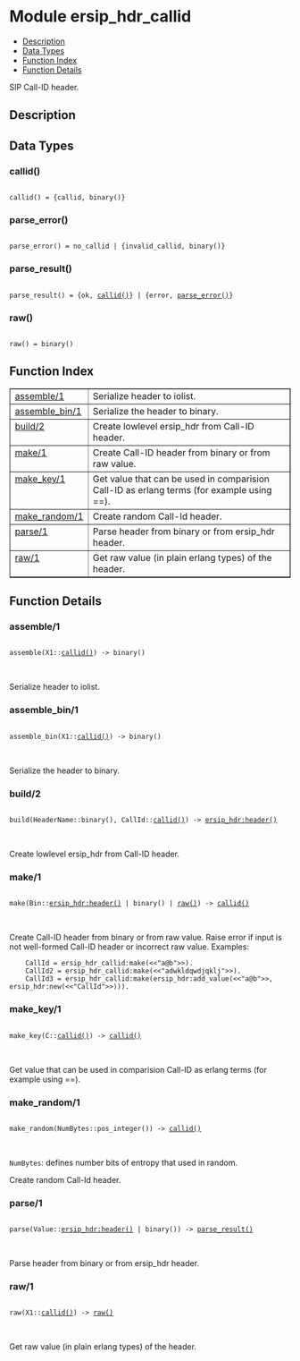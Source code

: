 

# Module ersip_hdr_callid #
* [Description](#description)
* [Data Types](#types)
* [Function Index](#index)
* [Function Details](#functions)

SIP Call-ID header.

<a name="description"></a>

## Description ##

<a name="types"></a>

## Data Types ##




### <a name="type-callid">callid()</a> ###


<pre><code>
callid() = {callid, binary()}
</code></pre>




### <a name="type-parse_error">parse_error()</a> ###


<pre><code>
parse_error() = no_callid | {invalid_callid, binary()}
</code></pre>




### <a name="type-parse_result">parse_result()</a> ###


<pre><code>
parse_result() = {ok, <a href="#type-callid">callid()</a>} | {error, <a href="#type-parse_error">parse_error()</a>}
</code></pre>




### <a name="type-raw">raw()</a> ###


<pre><code>
raw() = binary()
</code></pre>

<a name="index"></a>

## Function Index ##


<table width="100%" border="1" cellspacing="0" cellpadding="2" summary="function index"><tr><td valign="top"><a href="#assemble-1">assemble/1</a></td><td>Serialize header to iolist.</td></tr><tr><td valign="top"><a href="#assemble_bin-1">assemble_bin/1</a></td><td>Serialize the header to binary.</td></tr><tr><td valign="top"><a href="#build-2">build/2</a></td><td>Create lowlevel ersip_hdr from Call-ID header.</td></tr><tr><td valign="top"><a href="#make-1">make/1</a></td><td>Create Call-ID header from binary or from raw value.</td></tr><tr><td valign="top"><a href="#make_key-1">make_key/1</a></td><td>Get value that can be used in comparision Call-ID as erlang
terms (for example using ==).</td></tr><tr><td valign="top"><a href="#make_random-1">make_random/1</a></td><td>Create random Call-Id header.</td></tr><tr><td valign="top"><a href="#parse-1">parse/1</a></td><td>Parse header from binary or from ersip_hdr header.</td></tr><tr><td valign="top"><a href="#raw-1">raw/1</a></td><td>Get raw value (in plain erlang types) of the header.</td></tr></table>


<a name="functions"></a>

## Function Details ##

<a name="assemble-1"></a>

### assemble/1 ###

<pre><code>
assemble(X1::<a href="#type-callid">callid()</a>) -&gt; binary()
</code></pre>
<br />

Serialize header to iolist.

<a name="assemble_bin-1"></a>

### assemble_bin/1 ###

<pre><code>
assemble_bin(X1::<a href="#type-callid">callid()</a>) -&gt; binary()
</code></pre>
<br />

Serialize the header to binary.

<a name="build-2"></a>

### build/2 ###

<pre><code>
build(HeaderName::binary(), CallId::<a href="#type-callid">callid()</a>) -&gt; <a href="ersip_hdr.md#type-header">ersip_hdr:header()</a>
</code></pre>
<br />

Create lowlevel ersip_hdr from Call-ID header.

<a name="make-1"></a>

### make/1 ###

<pre><code>
make(Bin::<a href="ersip_hdr.md#type-header">ersip_hdr:header()</a> | binary() | <a href="#type-raw">raw()</a>) -&gt; <a href="#type-callid">callid()</a>
</code></pre>
<br />

Create Call-ID header from binary or from raw value.
Raise error if input is not well-formed Call-ID header or incorrect raw value.
Examples:

```
    CallId = ersip_hdr_callid:make(<<"a@b">>).
    CallId2 = ersip_hdr_callid:make(<<"adwkldqwdjqklj">>).
    CallId3 = ersip_hdr_callid:make(ersip_hdr:add_value(<<"a@b">>, ersip_hdr:new(<<"CallId">>))).
```

<a name="make_key-1"></a>

### make_key/1 ###

<pre><code>
make_key(C::<a href="#type-callid">callid()</a>) -&gt; <a href="#type-callid">callid()</a>
</code></pre>
<br />

Get value that can be used in comparision Call-ID as erlang
terms (for example using ==).

<a name="make_random-1"></a>

### make_random/1 ###

<pre><code>
make_random(NumBytes::pos_integer()) -&gt; <a href="#type-callid">callid()</a>
</code></pre>
<br />

`NumBytes`: defines number bits of entropy that used in random.<br />

Create random Call-Id header.

<a name="parse-1"></a>

### parse/1 ###

<pre><code>
parse(Value::<a href="ersip_hdr.md#type-header">ersip_hdr:header()</a> | binary()) -&gt; <a href="#type-parse_result">parse_result()</a>
</code></pre>
<br />

Parse header from binary or from ersip_hdr header.

<a name="raw-1"></a>

### raw/1 ###

<pre><code>
raw(X1::<a href="#type-callid">callid()</a>) -&gt; <a href="#type-raw">raw()</a>
</code></pre>
<br />

Get raw value (in plain erlang types) of the header.

